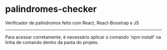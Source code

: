 # palindromes-checker
Verificador de palíndromos feito com React, React-Boostrap e JS

---

Para acessar corretamente, é necessário aplicar o comando 'npm install' na linha de comando dentro da pasta do projeto.
